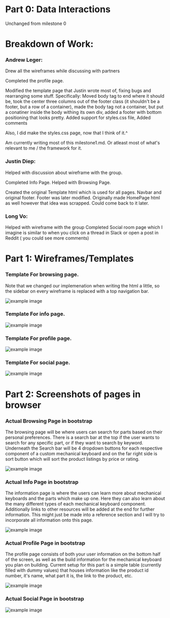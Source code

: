 # Part 0: Data Interactions
Unchanged from milestone 0

# Breakdown of Work:
### Andrew Leger:

Drew all the wireframes while discussing with partners

Completed the profile page.

Modified the template page that Justin wrote most of, fixing bugs and rearranging some stuff. 
Specifically: Moved body tag to end where it should be, took the center three columns out of the footer class (it shouldn't be a footer, but a row of a container), made the body tag not a container, but put a conatiner inside the body withing its own div, added a footer with bottom positioning that looks pretty. Added support for styles.css file, Added comments

Also, I did make the styles.css page, now that I think of it.^

Am currently writing most of this milestone1.md. Or atleast most of what's relevant to me / the framework for it.


### Justin Diep:

Helped with discussion about wireframe with the group.

Completed Info Page.
Helped with Browsing Page.

Created the original Template html which is used for all pages. Navbar and original footer. Footer was later modified.
Originally made HomePage html as well however that idea was scrapped. Could come back to it later.


### Long Vo:

Helped with wireframe with the group
Completed Social room page which I imagine is similar to when you click on a thread in Slack or open a post in Reddit ( you could see more comments)




# Part 1: Wireframes/Templates

### Template For browsing page.
Note that we changed our implemenation when writing the html a little, so the sidebar on every wireframe is replaced with a top navigation bar.

![example image](images/browsing_page.png)


### Template For info page.

![example image](images/info_page.png)


### Template For profile page.

![example image](images/profile_page.png)


### Template For social page.

![example image](images/social_page.png)


# Part 2: Screenshots of pages in browser

<!-- Teammates place your screenshots of the respective page you did in the images folder and then change the link. -->
<!-- Also, please name them <something>_page_browser.png to be consistent -->
### Actual Browsing Page in bootstrap

The browsing page will be where users can search for parts based on their personal preferences. There is a search bar at the top if
the user wants to search for any specific part, or if they want to search by keyword. Underneath the Search bar will be 4 dropdown
buttons for each respective component of a custom mechanical keyboard and on the far right side is sort button which will sort the product listings by price or rating.

![example image](images/browsing_page_browser.PNG)

### Actual Info Page in bootstrap

The information page is where the users can learn more about mechanical keyboards and the parts which make up one. Here they can also learn about the many different types of each mechanical keyboard component. Additionally links to other resources will be added at the end for further information. This might just be made into a reference section and I will try to incorporate all information onto this page.

![example image](images/info_page_browser.PNG)

### Actual Profile Page in bootstrap

The profile page consists of both your user information on the bottom half of the screen, as well as the build information for the mechanical keyboard you plan on building. Current setup for this part is a simple table (currently filled with dummy values) that houses information like the product id number, it's name, what part it is, the link to the product, etc.

![example image](images/profile_page_browser.png)

### Actual Social Page in bootstrap

![example image](images/social_page>.png)
